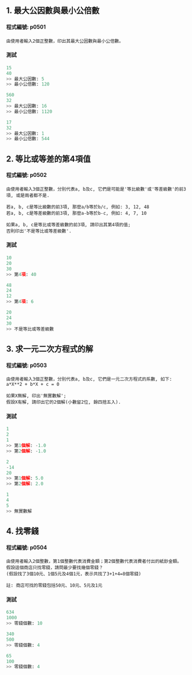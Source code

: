## 1. 最大公因數與最小公倍數

#### 程式編號: p0501 <p/>
```
由使用者輸入2個正整數，印出其最大公因數與最小公倍數。
```

#### 測試
``` python
15
40
>> 最大公因數: 5
>> 最小公倍數: 120

560
32
>> 最大公因數: 16
>> 最小公倍數: 1120

17
32
>> 最大公因數: 1
>> 最小公倍數: 544
```



## 2. 等比或等差的第4項值

#### 程式編號: p0502 <p/>
```
由使用者輸入3個正整數，分別代表a, b及c, 它們是可能是'等比級數'或'等差級數'的前3項, 或是兩者都不是.

若a, b, c是等比級數的前3項, 那麼a/b等於b/c, 例如: 3, 12, 48
若a, b, c是等差級數的前3項, 那麼a-b等於b-c, 例如: 4, 7, 10

如果a, b, c是等比或等差級數的前3項, 請印出其第4項的值;
否則印出'不是等比或等差級數'.
```

#### 測試
``` python
10
20
30
>> 第4項: 40

48
24
12
>> 第4項: 6

20
24
30
>> 不是等比或等差級數
```


## 3. 求一元二次方程式的解

#### 程式編號: p0503 <p/>
```
由使用者輸入3個正整數，分別代表a, b及c, 它們是一元二次方程式的系數, 如下:
a*X**2 + b*X + c = 0

如果X無解, 印出'無實數解';
假設X有解, 請印出它的2個解(小數留2位, 餘四捨五入).
```

#### 測試
``` python
1
2
1
>> 第1個解: -1.0
>> 第2個解: -1.0

2
-14
20
>> 第1個解: 5.0
>> 第2個解: 2.0

1
4
5
>> 無實數解
```


## 4. 找零錢

#### 程式編號: p0504 <p/>
```
由使用者輸入2個整數，第1個整數代表消費金額；第2個整數代表消費者付出的紙鈔金額。
假設這個商店只找零錢，請問最少要找幾個零錢？
(假設找了3個10元、1個5元及4個1元，表示共找了3+1+4=8個零錢)

註: 商店可找的零錢包括50元、10元、5元及1元
```

#### 測試
``` python
634
1000
>> 零錢個數: 10

340
500
>> 零錢個數: 4

65
100
>> 零錢個數: 4
```
